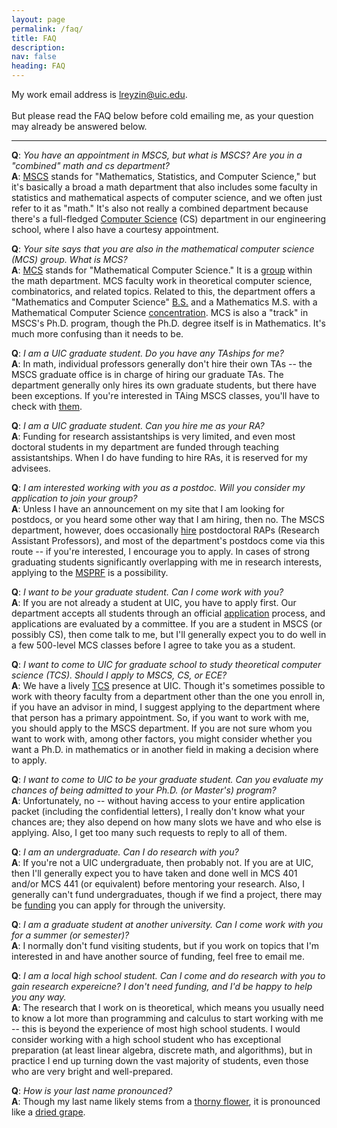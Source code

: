 ```yaml
---
layout: page
permalink: /faq/
title: FAQ
description: 
nav: false
heading: FAQ
---
```


My work email address is <a href="mailto:lreyzin@uic.edu">lreyzin@uic.edu</a>.<br><br> But please read the FAQ below before cold emailing me, as your question may already be answered below.

<hr>

<b>Q</b>: <i>You have an appointment in MSCS, but what is MSCS?
Are you in a "combined" math and cs department?</i><br>
<b>A</b>:  <a href="http://mscs.uic.edu">MSCS</a> stands for "Mathematics, Statistics, and Computer Science," but it's basically
a broad a math department that also includes some faculty in statistics and mathematical aspects of
computer science,
and we often just refer to it as "math."
It's also not really a combined department because there's a full-fledged
<a href="http://cs.uic.edu">Computer Science</a> (CS) department in our engineering school, where I
also have a courtesy appointment.<br>

<b>Q</b>: <i>Your site says that you are also in the mathematical computer science (MCS) group. What is MCS?</i><br>
<b>A</b>: <a href="http://mscs.uic.edu/~mcs">MCS</a> stands for "Mathematical
Computer Science." It is a <a href="http://math.uic.edu/~mcs/faculty.html">group</a>
within the math department. MCS faculty
work in theoretical computer science, combinatorics, and related topics.  Related to this, the department offers
a "Mathematics and Computer Science"
<a href="https://mscs.uic.edu/undergraduate/majors/">B.S.</a> and a
Mathematics M.S. with a Mathematical Computer Science <a href="https://mscs.uic.edu/graduate/degree-programs/ms-computer-science/">concentration</a>.
MCS is also a "track" in MSCS's Ph.D. program, though the Ph.D. degree itself
is in Mathematics.
It's much more confusing than it needs to be.<br>


<b>Q</b>: <i>I am a UIC graduate student. Do you have any TAships for me?</i><br>
<b>A</b>:
In math, individual professors generally don't hire their own TAs -- the MSCS graduate
office is in charge of hiring our graduate TAs.  The department generally only hires its own graduate students,
but there have been exceptions.
If you're interested in TAing MSCS classes, you'll have to check with <a href="https://mscs.uic.edu/graduate/gscontact/">them</a>.<br>

<b>Q</b>: <i>I am a UIC graduate student. Can you hire me as your RA?</i><br>
<b>A</b>:
Funding for research assistantships is very limited, and even most doctoral
students in my department are funded through teaching assistantships.
When I do have funding to hire RAs, it is reserved for my advisees.
<br>

<b>Q</b>:
<i>I am interested working with you as a postdoc. Will you consider my application to join your group?</i><br>
<b>A</b>: Unless I have an announcement on my site that I am looking for postdocs, or you
heard some other way that I am hiring, then no.
The MSCS department, however, does occasionally <a href="https://www.mscs.uic.edu/employment/">hire</a> postdoctoral RAPs (Research Assistant Professors),
and most of the department's postdocs come via this route -- if you're 
interested, I encourage you to apply.
In cases of strong graduating students significantly overlapping with me in research interests,
applying to the <a href="https://www.nsf.gov/funding/pgm_summ.jsp?pims_id=5301">MSPRF</a>
is a possibility.<br>

<b>Q</b>: <i>I want to be your graduate student.  Can I come work with you?</i><br>
<b>A</b>: If you are not already a student at UIC, you have to apply first. Our department accepts all students through an official <a href="https://mscs.uic.edu/graduate/admissions-and-financial-aid/how-to-apply/">application</a>
process, and applications are evaluated by a committee.  If you are a student in MSCS (or possibly CS),
then come talk to me, but I'll generally expect you to do well in a few 500-level MCS classes before I agree to
take you as a student.<br>

<b>Q</b>: <i>I want to come to UIC for graduate school to study 
theoretical computer science (TCS).
Should I apply to MSCS, CS, or ECE?</i><br>
<b>A</b>: We have a lively <a href="https://cstheory.lab.uic.edu/">TCS</a> presence at UIC. Though it's sometimes possible to work with theory 
faculty from a department other than the one you enroll in, if you
have an advisor in mind, I suggest
applying to the department where that person has a primary appointment.
So, if you want to work with me, you should apply to the MSCS department.
If you are not sure whom you want to work with, among other factors, you might consider whether
you want a Ph.D. in mathematics or in another field in making a decision
where to apply.<br>


<b>Q</b>: <i>I want to come to UIC to be your graduate student.
Can you evaluate my chances of being admitted to
your Ph.D. (or Master's) program?</i><br>
<b>A</b>: Unfortunately, no -- without having access to your entire application packet
(including the confidential letters),
I really don't know what your chances are; they also depend on how many slots we have and
who else is applying.  Also, I get too many such requests to reply to all of them.<br>

<b>Q</b>: <i>I am an undergraduate.  Can I do research with you?</i><br>
<b>A</b>: If you're not a UIC undergraduate, then probably not.
If you are at UIC, then I'll generally expect you to have taken and done well in
MCS 401 and/or MCS 441 (or equivalent)
before mentoring your research.
Also, I generally can't fund undergraduates, though if we find a project, there may be
<a href="https://las.uic.edu/lasresearch/student-research/lasuri/">funding</a>
you can apply for through the university.<br>

<b>Q</b>: <i>I am a graduate student at another university. Can I
come work with you for a summer (or semester)?</i><br>
<b>A</b>: I normally don't fund visiting students, but if you work on topics
that I'm interested in and have another source of funding, feel free to email me.<br>

<b>Q</b>: <i>I am a local high school student. Can I come and do research with you to gain research
expereicne? I don't need funding, and I'd be happy to help you any way.</i><br>
<b>A</b>: The research that I work on is theoretical, which means you usually need to know a lot
more than programming and calculus to start working with me -- this is beyond the experience of most
high school students.  I would consider working with a high school student
who has exceptional preparation (at least linear algebra, discrete math, and algorithms), but
in practice I end up turning down the vast majority of students, even those who are very bright and well-prepared.
<br>


<b>Q</b>: <i>How is your last name pronounced?</i><br>
<b>A</b>: Though my last name likely stems from a <a href="https://en.wikipedia.org/wiki/Rose">thorny flower</a>, it is pronounced like a <a href="https://en.wikipedia.org/wiki/Raisin">dried grape</a>.

